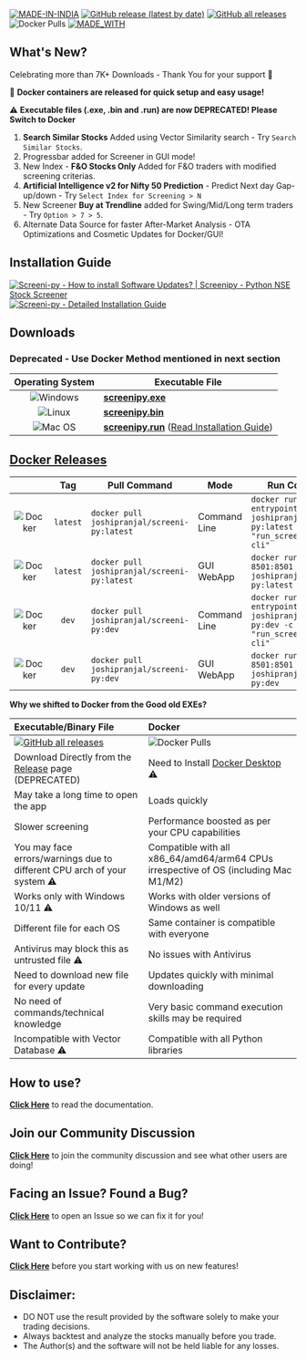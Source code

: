 [![MADE-IN-INDIA](https://img.shields.io/badge/MADE%20WITH%20%E2%9D%A4%20IN-INDIA-orange?style=for-the-badge)](https://en.wikipedia.org/wiki/India) [![GitHub release (latest by date)](https://img.shields.io/github/v/release/pranjal-joshi/Screeni-py?style=for-the-badge)](#) [![GitHub all releases](https://img.shields.io/github/downloads/pranjal-joshi/Screeni-py/total?color=Green&label=Downloads&style=for-the-badge)](#) ![Docker Pulls](https://img.shields.io/docker/pulls/joshipranjal/screeni-py?style=for-the-badge&logo=docker) [![MADE_WITH](https://img.shields.io/badge/BUILT%20USING-PYTHON-yellow?style=for-the-badge&logo=python&logoColor=yellow)](https://www.python.org/)
## What's New?

Celebrating more than 7K+ Downloads - Thank You for your support :tada:

🐳 **Docker containers are released for quick setup and easy usage!**

⚠️ **Executable files (.exe, .bin and .run) are now DEPRECATED! Please Switch to Docker**

1. **Search Similar Stocks** Added using Vector Similarity search - Try `Search Similar Stocks`.
2. Progressbar added for Screener in GUI mode!
3. New Index - **F&O Stocks Only** Added for F&O traders with modified screening criterias.
4. **Artificial Intelligence v2 for Nifty 50 Prediction** - Predict Next day Gap-up/down - Try `Select Index for Screening > N`
5. New Screener **Buy at Trendline** added for Swing/Mid/Long term traders - Try `Option > 7 > 5`.
6. Alternate Data Source for faster After-Market Analysis - OTA Optimizations and Cosmetic Updates for Docker/GUI!

## Installation Guide

[![Screeni-py - How to install Software Updates? | Screenipy - Python NSE Stock Screener](https://markdown-videos-api.jorgenkh.no/url?url=https%3A%2F%2Fyoutu.be%2FT41m13iMyJc)](https://youtu.be/T41m13iMyJc) 
[![Screeni-py - Detailed Installation Guide](https://markdown-videos-api.jorgenkh.no/url?url=https%3A%2F%2Fyoutu.be%2F2HMN0ac4H20)](https://youtu.be/2HMN0ac4H20)

## Downloads 
### Deprecated - Use Docker Method mentioned in next section

| Operating System | Executable File |
| :-: | --- |
| ![Windows](https://img.shields.io/badge/Windows-0078D6?style=for-the-badge&logo=windows&logoColor=white) | **[screenipy.exe](https://github.com/pranjal-joshi/Screeni-py/releases/download/2.02/screenipy.exe)** |
| ![Linux](https://img.shields.io/badge/Linux-FCC624?style=for-the-badge&logo=linux&logoColor=black) | **[screenipy.bin](https://github.com/pranjal-joshi/Screeni-py/releases/download/2.02/screenipy.bin)** |
| ![Mac OS](https://img.shields.io/badge/mac%20os-D3D3D3?style=for-the-badge&logo=apple&logoColor=000000) | **[screenipy.run](https://github.com/pranjal-joshi/Screeni-py/releases/download/2.02/screenipy.run)** ([Read Installation Guide](https://github.com/pranjal-joshi/Screeni-py/blob/main/INSTALLATION.md#for-macos)) |

## [Docker Releases](https://hub.docker.com/r/joshipranjal/screeni-py/tags)

| | Tag | Pull Command | Mode | Run Command |
|:-: | :-: | --- | --- | --- |
| ![Docker](https://img.shields.io/badge/docker-%230db7ed.svg?style=for-the-badge&logo=docker&logoColor=white) | `latest` | `docker pull joshipranjal/screeni-py:latest` | Command Line | `docker run -it --entrypoint /bin/bash joshipranjal/screeni-py:latest -c "run_screenipy.sh --cli"` |
| ![Docker](https://img.shields.io/badge/docker-%230db7ed.svg?style=for-the-badge&logo=docker&logoColor=white) | `latest` | `docker pull joshipranjal/screeni-py:latest` | GUI WebApp | `docker run -p 8501:8501 joshipranjal/screeni-py:latest` |
| ![Docker](https://img.shields.io/badge/docker-%230db7ed.svg?style=for-the-badge&logo=docker&logoColor=white) | `dev` | `docker pull joshipranjal/screeni-py:dev` | Command Line | `docker run -it --entrypoint /bin/bash joshipranjal/screeni-py:dev -c "run_screenipy.sh --cli"` |
| ![Docker](https://img.shields.io/badge/docker-%230db7ed.svg?style=for-the-badge&logo=docker&logoColor=white) | `dev` | `docker pull joshipranjal/screeni-py:dev` | GUI WebApp | `docker run -p 8501:8501 joshipranjal/screeni-py:dev` |

**Why we shifted to Docker from the Good old EXEs?**

| Executable/Binary File | Docker |
| :-- | :-- |
| [![GitHub all releases](https://img.shields.io/github/downloads/pranjal-joshi/Screeni-py/total?color=Green&label=Downloads&style=for-the-badge)](#) | ![Docker Pulls](https://img.shields.io/docker/pulls/joshipranjal/screeni-py?style=for-the-badge&logo=docker) |
| Download Directly from the [Release](https://github.com/pranjal-joshi/Screeni-py/releases/latest) page (DEPRECATED) | Need to Install [Docker Desktop](https://www.docker.com/products/docker-desktop/) ⚠️|
| May take a long time to open the app | Loads quickly |
| Slower screening | Performance boosted as per your CPU capabilities |
| You may face errors/warnings due to different CPU arch of your system ⚠️ | Compatible with all x86_64/amd64/arm64 CPUs irrespective of OS (including Mac M1/M2) |
| Works only with Windows 10/11 ⚠️ | Works with older versions of Windows as well |
| Different file for each OS | Same container is compatible with everyone |
| Antivirus may block this as untrusted file ⚠️ | No issues with Antivirus | 
| Need to download new file for every update | Updates quickly with minimal downloading |
| No need of commands/technical knowledge | Very basic command execution skills may be required |
| Incompatible with Vector Database ⚠️ | Compatible with all Python libraries |


## How to use?

[**Click Here**](https://github.com/pranjal-joshi/Screeni-py) to read the documentation.

## Join our Community Discussion

[**Click Here**](https://github.com/pranjal-joshi/Screeni-py/discussions) to join the community discussion and see what other users are doing!

## Facing an Issue? Found a Bug?

[**Click Here**](https://github.com/pranjal-joshi/Screeni-py/issues/new/choose) to open an Issue so we can fix it for you!

## Want to Contribute?

[**Click Here**](https://github.com/pranjal-joshi/Screeni-py/blob/main/CONTRIBUTING.md) before you start working with us on new features!

## Disclaimer:
* DO NOT use the result provided by the software solely to make your trading decisions.
* Always backtest and analyze the stocks manually before you trade.
* The Author(s) and the software will not be held liable for any losses.